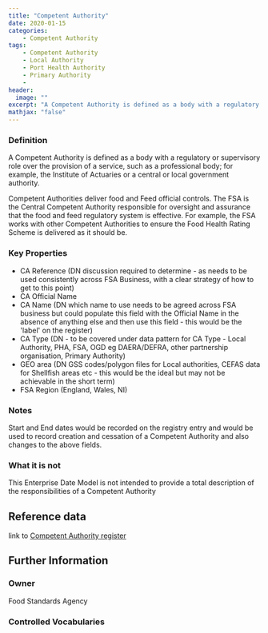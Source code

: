 ```yaml
---
title: "Competent Authority"
date: 2020-01-15
categories:
    - Competent Authority
tags:
    - Competent Authority
    - Local Authority
    - Port Health Authority
    - Primary Authority
    -   
header:
  image: ""
excerpt: "A Competent Authority is defined as a body with a regulatory or supervisory role over the provision of a service, such as a professional body; for example, the Institute of Actuaries or a central or local government authority."
mathjax: "false"
---
```


### Definition
A Competent Authority is defined as a body with a regulatory or supervisory role over the provision of a service, such as a professional body; for example, the Institute of Actuaries or a central or local government authority.

Competent Authorities deliver food and Feed official controls.  The FSA is the Central Competent Authority responsible for oversight and assurance that the food and feed regulatory system is effective.  For example, the FSA works with other Competent Authorities to ensure the Food Health Rating Scheme is delivered as it should be.

### Key Properties
*   CA Reference (DN discussion required to determine - as needs to be used consistently across FSA Business, with a clear strategy of how to get to this point)
*   CA Official Name
*   CA Name (DN which name to use needs to be agreed across FSA business but could populate this field with the Official Name in the absence of anything else and then use this field - this would be the 'label' on the register)
*   CA Type (DN - to be covered under data pattern for CA Type - Local Authority, PHA, FSA, OGD eg DAERA/DEFRA, other partnership organisation, Primary Authority)
*   GEO area (DN GSS codes/polygon files for Local authorities, CEFAS data for Shellfish areas etc - this would be the ideal but may not be achievable in the short term)
*   FSA Region (England, Wales, NI)

### Notes
Start and End dates would be recorded on the registry entry and would be used to record creation and cessation of a Competent Authority and also changes to the above fields.

### What it is not
This Enterprise Date Model is not intended to provide a total description of the responsibilities of a Competent Authority

## Reference data
link to [Competent Authority register](https://data.food.gov.uk/codes/reference-number/_authority)

## Further Information


### Owner
Food Standards Agency

### Controlled Vocabularies
